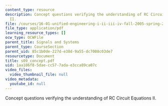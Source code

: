 ```yaml
---
content_type: resource
description: Concept questions verifying the understanding of RC Circuit Equations
  II.
file: /courses/16-01-unified-engineering-i-ii-iii-iv-fall-2005-spring-2006/1aa186f85daecc577adae3cca89ca07c_s09_concept.pdf
file_type: application/pdf
learning_resource_types: []
ocw_type: OCWFile
parent_title: Signals and Systems
parent_type: CourseSection
parent_uid: 85c1b0de-227d-e38d-9a55-dc7008c03de7
resourcetype: Document
title: s09_concept.pdf
uid: 1aa186f8-5dae-cc57-7ada-e3cca89ca07c
video_files:
  video_thumbnail_file: null
video_metadata:
  youtube_id: null
---
```

Concept questions verifying the understanding of RC Circuit Equations II.